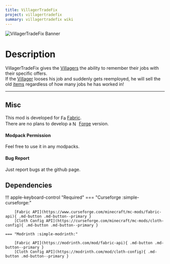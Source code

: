 ```yaml
---
title: VillagerTradeFix
project: villagertradefix
summary: villagertradefix wiki
---
```

<script src="/wiki/javascripts/data.js"></script>
<script src="/wiki/javascripts/sidebar.js" id="villagertradefix"></script>

![VillagerTradeFix Banner](/wiki/assets/general/banner/villagertradefixbanner.png)

<!-- ---
<div id="showcase-gallery" modid="villagertradefix" image_1="villagertradefix_image_1" image_2="villagertradefix_image_2" image_3="villagertradefix_image_3"></div>
<script src="/wiki/javascripts/showcase.js"></script>
--- -->

# Description
VillagerTradeFix gives the [Villagers](https://minecraft.wiki/w/Villager) the ability to remember their jobs with their specific offers.  
If the [Villager](https://minecraft.wiki/w/Villager) looses his job and suddenly gets reemployed, he will sell the old [items](https://minecraft.wiki/w/Item) regardless of how many jobs he has worked in!
  
---
## Misc
This mod is developed for <img src="https://fabricmc.net/assets/logo.png" alt="Fabric" width="16" height="16" style="position: relative; top: 3px;"> [Fabric](https://fabricmc.net/).  
There are no plans to develop a <img src="https://neoforged.net/img/authors/neoforged.png" alt="NeoForged" width="16" height="16" style="position: relative; top: 3px;"> [Forge](https://neoforged.net/) version.  

#### Modpack Permission
Feel free to use it in any modpacks.  

#### Bug Report
Just report bugs at the github page.  

## Dependencies

!!! apple-keyboard-control "Required"
    === "Curseforge :simple-curseforge:"

        [Fabric API](https://www.curseforge.com/minecraft/mc-mods/fabric-api){ .md-button .md-button--primary }
        [Cloth Config API](https://curseforge.com/minecraft/mc-mods/cloth-config){ .md-button .md-button--primary }

    === "Modrinth :simple-modrinth:"

        [Fabric API](https://modrinth.com/mod/fabric-api){ .md-button .md-button--primary }
        [Cloth Config API](https://modrinth.com/mod/cloth-config){ .md-button .md-button--primary }
